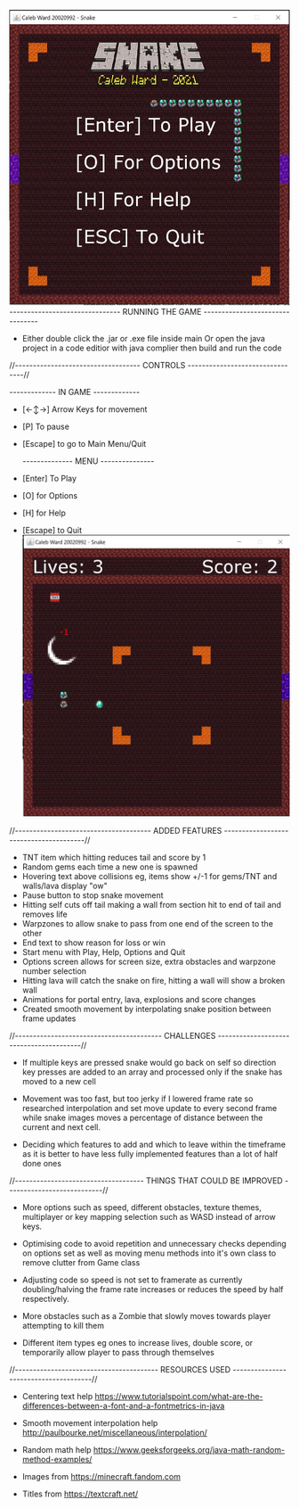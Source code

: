 ![Image of Main Menu](https://github.com/Caleb-Ward/MinecraftSnake/blob/main/MainMenu.jpg?raw=true)
------------------------------- RUNNING THE GAME --------------------------------
* Either double click the .jar or .exe file inside main
  Or open the java project in a code editior with java complier then build and run the code
  
//----------------------------------- CONTROLS --------------------------------//

  ------------- IN GAME -------------
* [←↕→] Arrow Keys for movement
* [P] To pause
* [Escape] to go to Main Menu/Quit

  -------------- MENU ---------------
* [Enter] To Play
* [O] for Options
* [H] for Help
* [Escape] to Quit
![Image of Gameplay](https://github.com/Caleb-Ward/MinecraftSnake/blob/main/Start.jpg?raw=true)

//-------------------------------------- ADDED FEATURES ---------------------------------------//
* TNT item which hitting reduces tail and score by 1
* Random gems each time a new one is spawned
* Hovering text above collisions eg, items show +/-1 for gems/TNT and walls/lava display "ow"
* Pause button to stop snake movement
* Hitting self cuts off tail making a wall from section hit to end of tail and removes life
* Warpzones to allow snake to pass from one end of the screen to the other
* End text to show reason for loss or win
* Start menu with Play, Help, Options and Quit
* Options screen allows for screen size, extra obstacles and warpzone number selection
* Hitting lava will catch the snake on fire, hitting a wall will show a broken wall
* Animations for portal entry, lava, explosions and score changes
* Created smooth movement by interpolating snake position between frame updates

//----------------------------------------- CHALLENGES ----------------------------------------//

* If multiple keys are pressed snake would go back on self so direction key presses are added 
  to an array and processed only if the snake has moved to a new cell 

* Movement was too fast, but too jerky if I lowered frame rate so researched interpolation 
  and set move update to every second frame while snake images moves a percentage of distance
  between the current and next cell.

* Deciding which features to add and which to leave within the timeframe as it is better to have
  less fully implemented features than a lot of half done ones

//------------------------------------ THINGS THAT COULD BE IMPROVED ---------------------------//

* More options such as speed, different obstacles, texture themes, multiplayer or key mapping
  selection such as WASD instead of arrow keys.

* Optimising code to avoid repetition and unnecessary checks depending on options set as well
  as moving menu methods into it's own class to remove clutter from Game class

* Adjusting code so speed is not set to framerate as currently doubling/halving the frame rate
  increases or reduces the speed by half respectively.

* More obstacles such as a Zombie that slowly moves towards player attempting to kill them

* Different item types eg ones to increase lives, double score, or temporarily allow player to 
  pass through themselves

//---------------------------------------- RESOURCES USED --------------------------------------//

* Centering text help
https://www.tutorialspoint.com/what-are-the-differences-between-a-font-and-a-fontmetrics-in-java

* Smooth movement interpolation help
http://paulbourke.net/miscellaneous/interpolation/

* Random math help
https://www.geeksforgeeks.org/java-math-random-method-examples/

* Images from
https://minecraft.fandom.com

* Titles from
https://textcraft.net/
